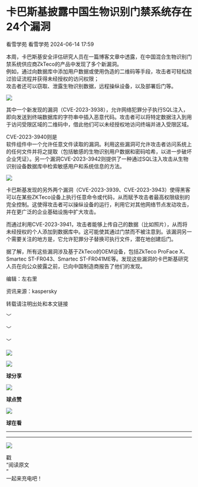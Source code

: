 #  卡巴斯基披露中国生物识别门禁系统存在24个漏洞   
看雪学苑  看雪学苑   2024-06-14 17:59  
  
本周，卡巴斯基安全评估研究人员在一篇博客文章中透露，在中国混合生物识别门禁系统供应商ZkTeco的产品中发现了多个新漏洞。  
例如，通过向数据库中添加用户数据或使用伪造的二维码等手段，攻击者可轻松绕过验证流程并获得未经授权的访问权限；  
攻击者还可以窃取、泄露生物识别数据，远程操纵设备，以及部署后门等。  
  
  
![](https://mmbiz.qpic.cn/sz_mmbiz_png/1UG7KPNHN8E852drqVhUWYLEb5mGnNaOMnJMUp7R5aoUt6CZttY0WGvKrkZKAtKlufiaSjnHUNe5FAOvSO9J2nA/640?wx_fmt=png&from=appmsg "")  
  
  
其中一个新发现的漏洞（CVE-2023-3938），允许网络犯罪分子执行SQL注入，即向发送到终端数据库的字符串中插入恶意代码。攻击者可以将特定数据注入到用于访问受限区域的二维码中，借此他们可以未经授权地访问终端并进入受限区域。  
  
  
CVE-2023-3940则是  
软件组件中一个允许任意文件读取的漏洞。利用这些漏洞可允许攻击者访问系统上的任何文件并将之提取（包括敏感的生物识别用户数据和密码哈希，以进一步破坏企业凭证）。另一个漏洞CVE-2023-3942则提供了一种通过SQL注入攻击从生物识别设备数据库中检索敏感用户和系统信息的方法。  
  
  
![](https://mmbiz.qpic.cn/sz_mmbiz_png/1UG7KPNHN8E852drqVhUWYLEb5mGnNaO84eic8hm1oaQCOYby8g4ZB3YhrzhqOUUu54gKHmCuefucmAmI37s4ibA/640?wx_fmt=png&from=appmsg "")  
  
  
卡巴斯基发现的另外两个漏洞（CVE-2023-3939、CVE-2023-3943）使得黑客可以在某些ZKTeco设备上执行任意命令或代码，从而赋予攻击者最高权限级别的完全控制。这使得攻击者可以操纵设备的运行，利用它对其他网络节点发动攻击，并在更广泛的企业基础设施中扩大攻击。  
  
  
而通过利用CVE-2023-3941，攻击者能够上传自己的数据（比如照片），从而将未经授权的个人添加到数据库中。这可能使其通过门禁而不被注意到。该漏洞另一个需要关注的地方是，它允许犯罪分子替换可执行文件，潜在地创建后门。  
  
  
据了解，所有这些漏洞涉及基于ZkTeco的OEM设备，包括ZkTeco ProFace X、Smartec ST-FR043、Smartec ST-FR041ME等。发现这些漏洞的卡巴斯基研究人员在向公众披露之前，已向中国制造商报告了他们的发现。  
  
  
  
编辑：左右里  
  
资讯来源：kaspersky  
  
转载请注明出处和本文链接  
  
  
  
﹀  
  
﹀  
  
﹀  
  
  
![](https://mmbiz.qpic.cn/mmbiz_jpg/Uia4617poZXP96fGaMPXib13V1bJ52yHq9ycD9Zv3WhiaRb2rKV6wghrNa4VyFR2wibBVNfZt3M5IuUiauQGHvxhQrA/640?wx_fmt=jpeg "")  
  
![](https://mmbiz.qpic.cn/sz_mmbiz_gif/1UG7KPNHN8E9S6vNnUMRCOictT4PicNGMgHmsIkOvEno4oPVWrhwQCWNRTquZGs2ZLYic8IJTJBjxhWVoCa47V9Rw/640?wx_fmt=gif "")  
  
**球分享**  
  
![](https://mmbiz.qpic.cn/sz_mmbiz_gif/1UG7KPNHN8E9S6vNnUMRCOictT4PicNGMgHmsIkOvEno4oPVWrhwQCWNRTquZGs2ZLYic8IJTJBjxhWVoCa47V9Rw/640?wx_fmt=gif "")  
  
**球点赞**  
  
![](https://mmbiz.qpic.cn/sz_mmbiz_gif/1UG7KPNHN8E9S6vNnUMRCOictT4PicNGMgHmsIkOvEno4oPVWrhwQCWNRTquZGs2ZLYic8IJTJBjxhWVoCa47V9Rw/640?wx_fmt=gif "")  
  
**球在看**  
  
****  
****  
  
![](https://mmbiz.qpic.cn/mmbiz_gif/1UG7KPNHN8FxuBNT7e2ZEfQZgBuH2GkFjvK4tzErD5Q56kwaEL0N099icLfx1ZvVvqzcRG3oMtIXqUz5T9HYKicA/640?wx_fmt=gif "")  
  
戳  
“阅读原文  
”  
一起来充电吧！  
  
